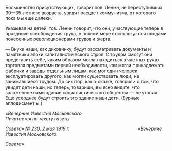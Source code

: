 Большинство присутствующих, говорит тов. Ленин, не переступивших 30—35-летнего возраста, увидят расцвет коммунизма, от которого пока мы еще далеки.

Указывая на детей, тов. Ленин говорит, что они, участвующие теперь в празднике освобождения труда, в полной мере воспользуются плодами понесенных революционе­рами трудов и жертв.

— Внуки наши, как диковинку, будут рассматривать документы и памятники эпохи капиталистического строя. С трудом смогут они представить себе, каким образом могла находиться в частных руках торговля предметами первой необходимости, как могли принадлежать фабрики и заводы отдельным лицам, как мог один человек эксплуатиро­вать другого, как могли существовать люди, не занимавшиеся трудом. До сих пор, как о сказке, говорили о том, что увидят дети наши, но теперь, товарищи, вы ясно видите, что заложенное нами здание социалистического общества — не утопия. Еще усерднее бу­дут строить это здание наши дети. (Бурные   аплодисмент ы.)

_«Вечерние Известия Московского_                                                     _Печатается по тексту газеты_

_Совета» № 230, 2 мая 1919 г.                                                      «Вечерние Известия Московского_

_Совета»_